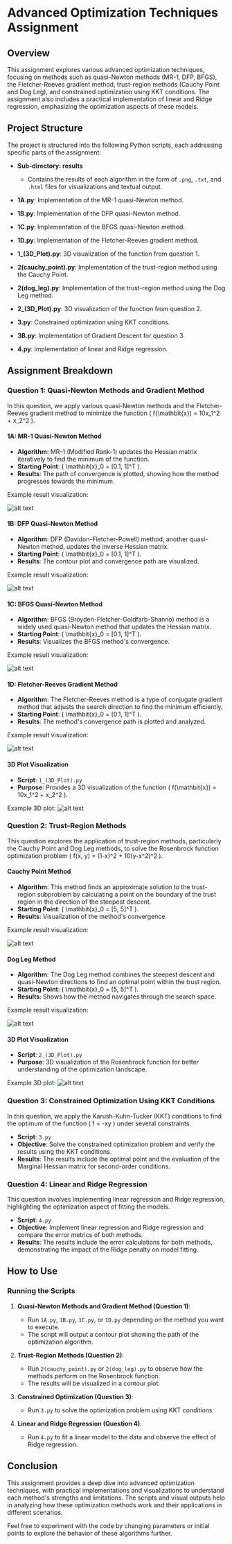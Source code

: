 # Advanced Optimization Techniques Assignment

## Overview

This assignment explores various advanced optimization techniques, focusing on methods such as quasi-Newton methods (MR-1, DFP, BFGS), the Fletcher-Reeves gradient method, trust-region methods (Cauchy Point and Dog Leg), and constrained optimization using KKT conditions. The assignment also includes a practical implementation of linear and Ridge regression, emphasizing the optimization aspects of these models.

## Project Structure

The project is structured into the following Python scripts, each addressing specific parts of the assignment:

- **Sub-directory: results**
  - Contains the results of each algorithm in the form of `.png`, `.txt`, and `.html` files for visualizations and textual output.

- **1A.py**: Implementation of the MR-1 quasi-Newton method.
- **1B.py**: Implementation of the DFP quasi-Newton method.
- **1C.py**: Implementation of the BFGS quasi-Newton method.
- **1D.py**: Implementation of the Fletcher-Reeves gradient method.
- **1_(3D_Plot).py**: 3D visualization of the function from question 1.
- **2(cauchy_point).py**: Implementation of the trust-region method using the Cauchy Point.
- **2(dog_leg).py**: Implementation of the trust-region method using the Dog Leg method.
- **2_(3D_Plot).py**: 3D visualization of the function from question 2.
- **3.py**: Constrained optimization using KKT conditions.
- **3B.py**: Implementation of Gradient Descent for question 3.
- **4.py**: Implementation of linear and Ridge regression.

## Assignment Breakdown

### Question 1: Quasi-Newton Methods and Gradient Method

In this question, we apply various quasi-Newton methods and the Fletcher-Reeves gradient method to minimize the function \( f(\mathbit{x}) = 10x_1^2 + x_2^2 \).

#### 1A: MR-1 Quasi-Newton Method

- **Algorithm**: MR-1 (Modified Rank-1) updates the Hessian matrix iteratively to find the minimum of the function.
- **Starting Point**: \( \mathbit{x}_0 = [0.1, 1]^T \).
- **Results**: The path of convergence is plotted, showing how the method progresses towards the minimum.

Example result visualization:

![alt text](https://github.com/HosseinRezaei951/Optimization_Theory_Course/blob/main/Exercises/3/results/1A_result%5B0.1,%201%5D.png)

#### 1B: DFP Quasi-Newton Method

- **Algorithm**: DFP (Davidon-Fletcher-Powell) method, another quasi-Newton method, updates the inverse Hessian matrix.
- **Starting Point**: \( \mathbit{x}_0 = [0.1, 1]^T \).
- **Results**: The contour plot and convergence path are visualized.

Example result visualization:

![alt text](https://github.com/HosseinRezaei951/Optimization_Theory_Course/blob/main/Exercises/3/results/1B_result%5B0.1,%201%5D.png)

#### 1C: BFGS Quasi-Newton Method

- **Algorithm**: BFGS (Broyden-Fletcher-Goldfarb-Shanno) method is a widely used quasi-Newton method that updates the Hessian matrix.
- **Starting Point**: \( \mathbit{x}_0 = [0.1, 1]^T \).
- **Results**: Visualizes the BFGS method's convergence.

Example result visualization:

![alt text](https://github.com/HosseinRezaei951/Optimization_Theory_Course/blob/main/Exercises/3/results/1C_result%5B0.1,%201%5D.png)

#### 1D: Fletcher-Reeves Gradient Method

- **Algorithm**: The Fletcher-Reeves method is a type of conjugate gradient method that adjusts the search direction to find the minimum efficiently.
- **Starting Point**: \( \mathbit{x}_0 = [0.1, 1]^T \).
- **Results**: The method's convergence path is plotted and analyzed.

Example result visualization:

![alt text](https://github.com/HosseinRezaei951/Optimization_Theory_Course/blob/main/Exercises/3/results/1D_result%5B0.1,%201%5D.png)

#### 3D Plot Visualization

- **Script**: `1_(3D_Plot).py`
- **Purpose**: Provides a 3D visualization of the function \( f(\mathbit{x}) = 10x_1^2 + x_2^2 \).
  
Example 3D plot:
![alt text](https://github.com/HosseinRezaei951/Optimization_Theory_Course/blob/main/Exercises/3/results/1_(3D_Plot).png)

### Question 2: Trust-Region Methods

This question explores the application of trust-region methods, particularly the Cauchy Point and Dog Leg methods, to solve the Rosenbrock function optimization problem \( f(x, y) = (1-x)^2 + 10(y-x^2)^2 \).

#### Cauchy Point Method

- **Algorithm**: This method finds an approximate solution to the trust-region subproblem by calculating a point on the boundary of the trust region in the direction of the steepest descent.
- **Starting Point**: \( \mathbit{x}_0 = [5, 5]^T \).
- **Results**: Visualization of the method's convergence.

Example result visualization:

![alt text](https://github.com/HosseinRezaei951/Optimization_Theory_Course/blob/main/Exercises/3/results/2(cauchy_point).png)

#### Dog Leg Method

- **Algorithm**: The Dog Leg method combines the steepest descent and quasi-Newton directions to find an optimal point within the trust region.
- **Starting Point**: \( \mathbit{x}_0 = [5, 5]^T \).
- **Results**: Shows how the method navigates through the search space.

Example result visualization:

![alt text](https://github.com/HosseinRezaei951/Optimization_Theory_Course/blob/main/Exercises/3/results/2(dog_leg).png)

#### 3D Plot Visualization

- **Script**: `2_(3D_Plot).py`
- **Purpose**: 3D visualization of the Rosenbrock function for better understanding of the optimization landscape.

Example 3D plot:
![alt text](https://github.com/HosseinRezaei951/Optimization_Theory_Course/blob/main/Exercises/3/results/2_(3D_Plot).png)

### Question 3: Constrained Optimization Using KKT Conditions

In this question, we apply the Karush-Kuhn-Tucker (KKT) conditions to find the optimum of the function \( f = -xy \) under several constraints.

- **Script**: `3.py`
- **Objective**: Solve the constrained optimization problem and verify the results using the KKT conditions.
- **Results**: The results include the optimal point and the evaluation of the Marginal Hessian matrix for second-order conditions.

### Question 4: Linear and Ridge Regression

This question involves implementing linear regression and Ridge regression, highlighting the optimization aspect of fitting the models.

- **Script**: `4.py`
- **Objective**: Implement linear regression and Ridge regression and compare the error metrics of both methods.
- **Results**: The results include the error calculations for both methods, demonstrating the impact of the Ridge penalty on model fitting.

## How to Use

### Running the Scripts

1. **Quasi-Newton Methods and Gradient Method (Question 1)**:
   - Run `1A.py`, `1B.py`, `1C.py`, or `1D.py` depending on the method you want to execute.
   - The script will output a contour plot showing the path of the optimization algorithm.

2. **Trust-Region Methods (Question 2)**:
   - Run `2(cauchy_point).py` or `2(dog_leg).py` to observe how the methods perform on the Rosenbrock function.
   - The results will be visualized in a contour plot.

3. **Constrained Optimization (Question 3)**:
   - Run `3.py` to solve the optimization problem using KKT conditions.

4. **Linear and Ridge Regression (Question 4)**:
   - Run `4.py` to fit a linear model to the data and observe the effect of Ridge regression.

## Conclusion

This assignment provides a deep dive into advanced optimization techniques, with practical implementations and visualizations to understand each method's strengths and limitations. The scripts and visual outputs help in analyzing how these optimization methods work and their applications in different scenarios.

Feel free to experiment with the code by changing parameters or initial points to explore the behavior of these algorithms further.